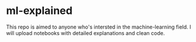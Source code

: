 # ml-explained
This repo is aimed to anyone who's intersted in the machine-learning field. I will upload notebooks with  detailed explanations and clean code. 
